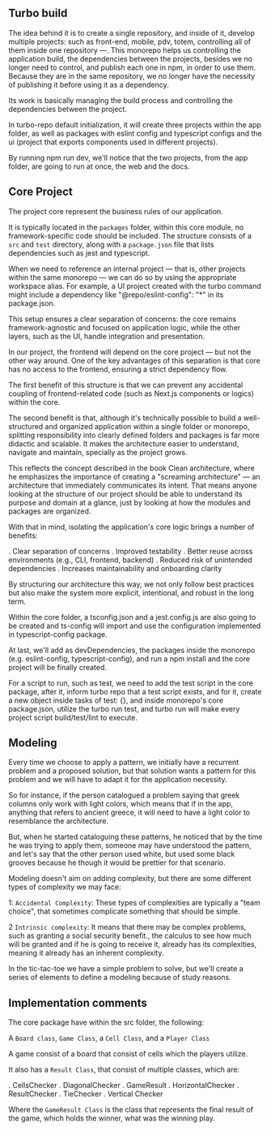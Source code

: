 ## Turbo build

The idea behind it is to create a single repository, and inside of it, develop multiple projects: such as front-end,
mobile, pdv, totem, controlling all of them inside one repository —. This monorepo helps us controlling the application
build, the dependencies between the projects, besides we no longer need to control, and publish each one in npm, in order
to use them. Because they are in the same repository, we no longer have the necessity of publishing it before using it
as a dependency.

Its work is basically managing the build process and controlling the dependencies between the project.

In turbo-repo default initialization, it will create three projects within the app folder, as well as packages with eslint
config and typescript configs and the ui (project that exports components used in different projects).

By running npm run dev, we'll notice that the two projects, from the app folder, are going to run at once, the web and
the docs.

## Core Project

The project core represent the business rules of our application.

It is typically located in the `packages` folder, within this core module, no framework-specific code should be included.
The structure consists of a `src` and `test` directory, along with a `package.json` file that lists dependencies such as
jest and typescript.

When we need to reference an internal project — that is, other projects within the same monorepo — we can do so by using
the appropriate workspace alias. For example, a UI project created with the turbo command might include a dependency like
"@repo/eslint-config": "\*" in its package.json.

This setup ensures a clear separation of concerns: the core remains framework-agnostic and focused on application logic,
while the other layers, such as the UI, handle integration and presentation.

In our project, the frontend will depend on the core project — but not the other way around. One of the key advantages of
this separation is that core has no access to the frontend, ensuring a strict dependency flow.

The first benefit of this structure is that we can prevent any accidental coupling of frontend-related code (such as Next.js
components or logics) within the core.

The second benefit is that, although it's technically possible to build a well-structured and organized application within
a single folder or monorepo, splitting responsibility into clearly defined folders and packages is far more didactic and
scalable. It makes the architecture easier to understand, navigate and maintain, specially as the project grows.

This reflects the concept described in the book Clean architecture, where he emphasizes the importance of creating a
"screaming architecture" — an architecture that immediately communicates its intent. That means anyone looking at the
structure of our project should be able to understand its purpose and domain at a glance, just by looking at how the modules
and packages are organized.

With that in mind, isolating the application's core logic brings a number of benefits:

. Clear separation of concerns
. Improved testability
. Better reuse across environments (e.g., CLI, frontend, backend)
. Reduced risk of unintended dependencies
. Increases maintainability and onboarding clarity

By structuring our architecture this way, we not only follow best practices but also make the system more explicit, intentional,
and robust in the long term.

Within the core folder, a tsconfig.json and a jest.config.js are also going to be created and ts-config will import
and use the configuration implemented in typescript-config package.

At last, we'll add as devDependencies, the packages inside the monorepo (e.g. eslint-config, typescript-config), and run
a npm install and the core project will be finally created.

For a script to run, such as test, we need to add the test script in the core package, after it, inform turbo repo that
a test script exists, and for it, create a new object inside tasks of test: {}, and inside monorepo's core package.json,
utilize the turbo run test, and turbo run will make every project script build/test/lint to execute.

## Modeling

Every time we choose to apply a pattern, we initially have a recurrent problem and a proposed solution, but that solution
wants a pattern for this problem and we will have to adapt it for the application necessity.

So for instance, if the person catalogued a problem saying that greek columns only work with light colors, which means that
if in the app, anything that refers to ancient greece, it will need to have a light color to resemblance the architecture.

But, when he started cataloguing these patterns, he noticed that by the time he was trying to apply them, someone may have
understood the pattern, and let's say that the other person used white, but used some black grooves because he though it
would be prettier for that scenario.

Modeling doesn't aim on adding complexity, but there are some different types of complexity we may face:

1: `Accidental Complexity`: These types of complexities are typically a "team choice", that sometimes complicate something
that should be simple.

2 `Intrinsic complexity`: It means that there may be complex problems, such as granting a social security benefit., the
calculus to see how much will be granted and if he is going to receive it, already has its complexities, meaning it already
has an inherent complexity.

In the tic-tac-toe we have a simple problem to solve, but we'll create a series of elements to define a modeling because
of study reasons.

## Implementation comments

The core package have within the src folder, the following:

A `Board class`, `Game Class`, a `Cell Class`, and a `Player Class`

A game consist of a board that consist of cells which the players utilize.

It also has a `Result Class`, that consist of multiple classes, which are:

. CellsChecker
. DiagonalChecker
. GameResult
. HorizontalChecker
. ResultChecker
. TieChecker
. Vertical Checker

Where the `GameResult Class` is the class that represents the final result of the game, which holds the winner, what was
the winning play.
